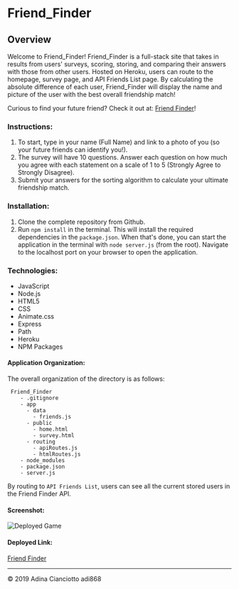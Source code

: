 # Friend_Finder

## Overview
Welcome to Friend_Finder! Friend_Finder is a full-stack site that takes in results from users' surveys, scoring, storing, and comparing their answers with those from other users. Hosted on Heroku, users can route to the homepage, survey page, and API Friends List page. By calculating the absolute difference of each user, Friend_Finder will display the name and picture of the user with the best overall friendship match!

Curious to find your future friend? Check it out at: [Friend Finder](https://friend-finder-adi868.herokuapp.com/)!

### Instructions:
1. To start, type in your name (Full Name) and link to a photo of you (so your future friends can identify you!).
2. The survey will have 10 questions. Answer each question on how much you agree with each statement on a scale of 1 to 5 (Strongly Agree to Strongly Disagree).
3. Submit your answers for the sorting algorithm to calculate your ultimate friendship match.

### Installation:
1. Clone the complete repository from Github.
2. Run `npm install` in the terminal. This will install the required dependencies in the `package.json`. When that's done, you can start the application in the terminal with `node server.js` (from the root). Navigate to the localhost port on your browser to open the application.

### Technologies:
* JavaScript
* Node.js
* HTML5
* CSS
* Animate.css
* Express
* Path
* Heroku
* NPM Packages

#### Application Organization:
The overall organization of the directory is as follows:
```
 Friend_Finder
    - .gitignore
    - app
      - data
        - friends.js
      - public
        - home.html
        - survey.html
      - routing
        - apiRoutes.js
        - htmlRoutes.js
    - node_modules
    - package.json
    - server.js
 ```
    
By routing to `API Friends List`, users can see all the current stored users in the Friend Finder API.

#### Screenshot:
![Deployed Game]()

#### Deployed Link: 
[Friend Finder](https://friend-finder-adi868.herokuapp.com/)

---
© 2019 Adina Cianciotto adi868
